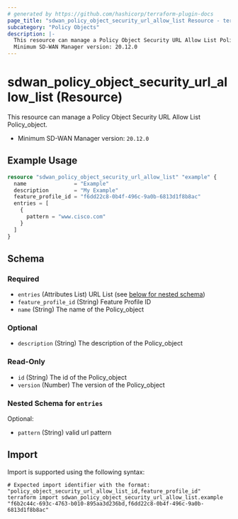 ```yaml
---
# generated by https://github.com/hashicorp/terraform-plugin-docs
page_title: "sdwan_policy_object_security_url_allow_list Resource - terraform-provider-sdwan"
subcategory: "Policy Objects"
description: |-
  This resource can manage a Policy Object Security URL Allow List Policy_object.
  Minimum SD-WAN Manager version: 20.12.0
---
```


# sdwan_policy_object_security_url_allow_list (Resource)

This resource can manage a Policy Object Security URL Allow List Policy_object.
  - Minimum SD-WAN Manager version: `20.12.0`

## Example Usage

```terraform
resource "sdwan_policy_object_security_url_allow_list" "example" {
  name               = "Example"
  description        = "My Example"
  feature_profile_id = "f6dd22c8-0b4f-496c-9a0b-6813d1f8b8ac"
  entries = [
    {
      pattern = "www.cisco.com"
    }
  ]
}
```

<!-- schema generated by tfplugindocs -->
## Schema

### Required

- `entries` (Attributes List) URL List (see [below for nested schema](#nestedatt--entries))
- `feature_profile_id` (String) Feature Profile ID
- `name` (String) The name of the Policy_object

### Optional

- `description` (String) The description of the Policy_object

### Read-Only

- `id` (String) The id of the Policy_object
- `version` (Number) The version of the Policy_object

<a id="nestedatt--entries"></a>
### Nested Schema for `entries`

Optional:

- `pattern` (String) valid url pattern

## Import

Import is supported using the following syntax:

```shell
# Expected import identifier with the format: "policy_object_security_url_allow_list_id,feature_profile_id"
terraform import sdwan_policy_object_security_url_allow_list.example "f6b2c44c-693c-4763-b010-895aa3d236bd,f6dd22c8-0b4f-496c-9a0b-6813d1f8b8ac"
```
